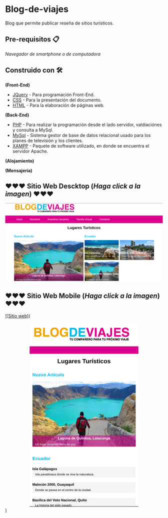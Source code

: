 # Blog-de-viajes
Blog que permite publicar reseña de sitios turísticos.

## Pre-requisitos 📋
_Navegador de smartphone o de computadora_

## Construido con 🛠️
**(Front-End)**
* [JQuery](https://jquery.com/) - Para programación Front-End.
* [CSS](https://www.w3.org/Style/CSS/Overview.en.html) - Para la presentación del documento.
* [HTML](https://rometools.github.io/rome/) - Para la elaboración de páginas web.

**(Back-End)**
* [PHP](https://www.php.net/) - Para realizar la programación desde el lado servidor, valdiaciónes y consulta a MySql.
* [MySql](https://www.mysql.com/) - Sistema gestor de base de datos relacional usado para los planes de televisión y los clientes.
* [XAMPP](https://www.apachefriends.org/es/index.html) - Paquete de software utilizado, en donde se encuentra el servidor Apache.

**(Alojamiento)**

**(Mensajería)**

## ❤️❤️❤️ Sitio Web Descktop (_Haga click a la imagen_) ❤️❤️❤️
[![Sitio web](img/Blog-de-Viajes.png)](https://)

## ❤️❤️❤️ Sitio Web Mobile (_Haga click a la imagen_) ❤️❤️❤️
[![Sitio web](<div style="text-align:center"><img src="img/Blog-de-viajes-mobile.png" /></div>)](https://)
